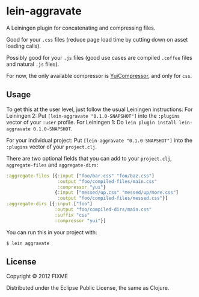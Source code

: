 # lein-aggravate

A Leiningen plugin for concatenating and compressing files. 

Good for your `.css` files (reduce page load time by cutting down on asset loading calls).

Possibly good for your `.js` files (good use cases are compiled `.coffee` files and natural `.js` files).

For now, the only available compressor is [YuiCompressor](https://github.com/yui/yuicompressor/), and only for `css`.

## Usage

To get this at the user level, just follow the usual Leiningen instructions:
For Leiningen 2: Put `[lein-aggravate "0.1.0-SNAPSHOT"]` into the `:plugins` vector of your `:user` profile.
For Leiningen 1: Do `lein plugin install lein-aggravate 0.1.0-SNAPSHOT`.

For your individual project:
Put `[lein-aggravate "0.1.0-SNAPSHOT"]` into the `:plugins` vector of your `project.clj`.


There are two optional fields that you can add to your `project.clj`, `aggregate-files` and `aggregate-dirs`:

```clojure
:aggregate-files [{:input ["foo/bar.css" "foo/baz.css"]
                   :output "foo/compiled-files/main.css"
                   :compressor "yui"}
                  {:input ["messed/up.css" "messed/up/more.css"]
                   :output "foo/compiled-files/messed.css"}]
:aggregate-dirs [{:input ["foo"]
                  :output "foo/compiled-dirs/main.css"
                  :suffix "css"
                  :compressor "yui"}]
```

You can run this in your project with:
```
$ lein aggravate
```

## License

Copyright © 2012 FIXME

Distributed under the Eclipse Public License, the same as Clojure.
